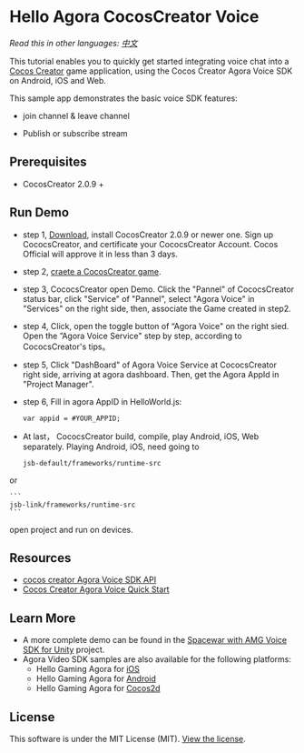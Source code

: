 # Hello Agora CocosCreator Voice

*Read this in other languages: [中文](README.zh.md)*

This tutorial enables you to quickly get started integrating voice chat into a [Cocos Creator](https://www.cocos.com/) game application, using the Cocos Creator Agora Voice SDK on Android, iOS and Web. 

This sample app demonstrates the basic voice SDK features:

- join channel & leave channel

- Publish or subscribe stream

## Prerequisites
- CocosCreator 2.0.9 +


## Run Demo

- step 1, [Download](https://www.cocos.com/download), install CocosCreator 2.0.9 or newer one. Sign up CococsCreator, and certificate your CococsCreator Account. Cocos Official will approve it in less than 3 days.

- step 2, [craete a CocosCreator game](https://account.cocos.com/#/game/create_game).

- step 3, CococsCreator open Demo. Click the "Pannel" of CococsCreator status bar, click "Service" of "Pannel", select "Agora Voice" in "Services" on the right side, then, associate the Game created in step2. 
 
- step 4, Click, open the toggle button of “Agora Voice" on the right sied. Open the ”Agora Voice Service" step by step, according to CococsCreator's tips。 

- step 5, Click "DashBoard" of Agora Voice Service at CococsCreator right side, arriving at agora dashboard. Then, get the Agora AppId in "Project Manager".

- step 6, Fill in agora AppID in HelloWorld.js:

	```
	var appid = #YOUR_APPID;
	```

- At last， CococsCreator build, compile, play Android, iOS, Web separately.
Playing Android, iOS, need going to 

	```
	jsb-default/frameworks/runtime-src 
	```
or 

	```
	jsb-link/frameworks/runtime-src
	```
open project and run on devices.

## Resources
- [cocos creator Agora Voice SDK API](https://docs.agora.io/cn/Interactive%20Gaming/game_coco)
- [Cocos Creator Agora Voice Quick Start](https://docs.agora.io/en/Interactive%20Gaming/game_c?platform=Cocos%20Creator)

## Learn More
- A more complete demo can be found in the [Spacewar with AMG Voice SDK for Unity](https://github.com/AgoraIO/Voice-Call-for-Mobile-Gaming/tree/master/Advanced-Voice-Call-for-Gaming/Spacewar-with-AMG-Voice-SDK-Unity) project.
- Agora Video SDK samples are also available for the following platforms:
	- Hello Gaming Agora for [iOS](https://github.com/AgoraIO/Hello-Gaming-Agora-iOS)
	- Hello Gaming Agora for [Android](https://github.com/AgoraIO/Hello-Gaming-Agora-Android)
	- Hello Gaming Agora for [Cocos2d](https://github.com/AgoraIO/Hello-Cocos2d-Agora)

## License
This software is under the MIT License (MIT). [View the license](LICENSE.md).